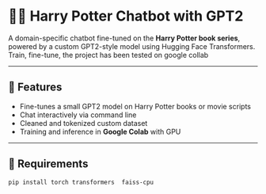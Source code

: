 # 🧙‍♂️ Harry Potter Chatbot with GPT2

A domain-specific chatbot fine-tuned on the **Harry Potter book series**, powered by a custom GPT2-style model using Hugging Face Transformers. Train, fine-tune, the project has been tested on google collab 

---

## 🧰 Features

- Fine-tunes a small GPT2 model on Harry Potter books or movie scripts
- Chat interactively via command line
- Cleaned and tokenized custom dataset
- Training and inference in **Google Colab** with GPU

---


## 🧹 Requirements

```bash
pip install torch transformers  faiss-cpu
